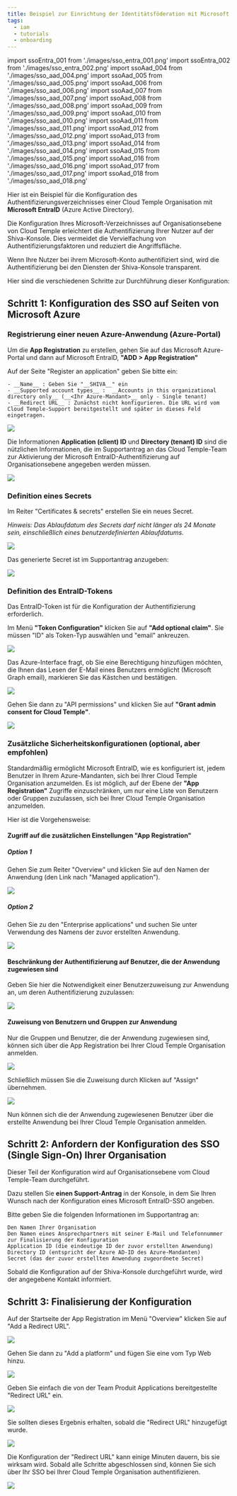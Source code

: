 ```yaml
---
title: Beispiel zur Einrichtung der Identitätsföderation mit Microsoft EntraID
tags:
  - iam
  - tutorials
  - onboarding
---
```

import ssoEntra_001 from './images/sso_entra_001.png'
import ssoEntra_002 from './images/sso_entra_002.png'
import ssoAad_004 from './images/sso_aad_004.png'
import ssoAad_005 from './images/sso_aad_005.png'
import ssoAad_006 from './images/sso_aad_006.png'
import ssoAad_007 from './images/sso_aad_007.png'
import ssoAad_008 from './images/sso_aad_008.png'
import ssoAad_009 from './images/sso_aad_009.png'
import ssoAad_010 from './images/sso_aad_010.png'
import ssoAad_011 from './images/sso_aad_011.png'
import ssoAad_012 from './images/sso_aad_012.png'
import ssoAad_013 from './images/sso_aad_013.png'
import ssoAad_014 from './images/sso_aad_014.png'
import ssoAad_015 from './images/sso_aad_015.png'
import ssoAad_016 from './images/sso_aad_016.png'
import ssoAad_017 from './images/sso_aad_017.png'
import ssoAad_018 from './images/sso_aad_018.png'


Hier ist ein Beispiel für die Konfiguration des Authentifizierungsverzeichnisses einer Cloud Temple Organisation mit __Microsoft EntraID__ (Azure Active Directory).

Die Konfiguration Ihres Microsoft-Verzeichnisses auf Organisationsebene von Cloud Temple erleichtert die Authentifizierung Ihrer Nutzer auf der Shiva-Konsole. Dies vermeidet die Vervielfachung von Authentifizierungsfaktoren und reduziert die Angriffsfläche.

Wenn Ihre Nutzer bei ihrem Microsoft-Konto authentifiziert sind, wird die Authentifizierung bei den Diensten der Shiva-Konsole transparent.

Hier sind die verschiedenen Schritte zur Durchführung dieser Konfiguration:

## Schritt 1: Konfiguration des SSO auf Seiten von Microsoft Azure

### Registrierung einer neuen Azure-Anwendung (Azure-Portal)

Um die __App Registration__ zu erstellen, gehen Sie auf das Microsoft Azure-Portal und dann auf Microsoft EntraID, __"ADD > App Registration"__

Auf der Seite "Register an application" geben Sie bitte ein:
```
- __Name__ : Geben Sie "__SHIVA__" ein
- __Supported account types__ :  __Accounts in this organizational directory only__ (__<Ihr Azure-Mandant>__ only - Single tenant)
- __Redirect URL__ : Zunächst nicht konfigurieren. Die URL wird vom Cloud Temple-Support bereitgestellt und später in dieses Feld eingetragen.
```

<img src={ssoEntra_001} />

Die Informationen **Application (client) ID** und **Directory (tenant) ID** sind die nützlichen Informationen, die im Supportantrag an das Cloud Temple-Team zur Aktivierung der Microsoft EntraID-Authentifizierung auf Organisationsebene angegeben werden müssen.

<img src={ssoEntra_002} />

### Definition eines Secrets
Im Reiter "Certificates & secrets" erstellen Sie ein neues Secret.

*Hinweis: Das Ablaufdatum des Secrets darf nicht länger als 24 Monate sein, einschließlich eines benutzerdefinierten Ablaufdatums.*

<img src={ssoAad_004} />

Das generierte Secret ist im Supportantrag anzugeben:

<img src={ssoAad_005} />

### Definition des EntraID-Tokens

Das EntraID-Token ist für die Konfiguration der Authentifizierung erforderlich.

Im Menü __"Token Configuration"__ klicken Sie auf __"Add optional claim"__. Sie müssen "ID" als Token-Typ auswählen und "email" ankreuzen.

<img src={ssoAad_006} />

Das Azure-Interface fragt, ob Sie eine Berechtigung hinzufügen möchten, die Ihnen das Lesen der E-Mail eines Benutzers ermöglicht (Microsoft Graph email), markieren Sie das Kästchen und bestätigen.

<img src={ssoAad_007} />

Gehen Sie dann zu "API permissions" und klicken Sie auf __"Grant admin consent for Cloud Temple"__.

<img src={ssoAad_008} />

### Zusätzliche Sicherheitskonfigurationen (optional, aber empfohlen)

Standardmäßig ermöglicht Microsoft EntraID, wie es konfiguriert ist, jedem Benutzer in Ihrem Azure-Mandanten, sich bei Ihrer Cloud Temple Organisation anzumelden.
Es ist möglich, auf der Ebene der __"App Registration"__ Zugriffe einzuschränken, um nur eine Liste von Benutzern oder Gruppen zuzulassen, sich bei Ihrer Cloud Temple Organisation anzumelden.

Hier ist die Vorgehensweise:

#### Zugriff auf die zusätzlichen Einstellungen "App Registration"
##### Option 1
Gehen Sie zum Reiter "Overview" und klicken Sie auf den Namen der Anwendung (den Link nach "Managed application").

<img src={ssoAad_009} />

##### Option 2
Gehen Sie zu den "Enterprise applications" und suchen Sie unter Verwendung des Namens der zuvor erstellten Anwendung.

<img src={ssoAad_010} />

#### Beschränkung der Authentifizierung auf Benutzer, die der Anwendung zugewiesen sind

Geben Sie hier die Notwendigkeit einer Benutzerzuweisung zur Anwendung an, um deren Authentifizierung zuzulassen:

<img src={ssoAad_011} />

#### Zuweisung von Benutzern und Gruppen zur Anwendung
Nur die Gruppen und Benutzer, die der Anwendung zugewiesen sind, können sich über die App Registration bei Ihrer Cloud Temple Organisation anmelden.

<img src={ssoAad_012} />

Schließlich müssen Sie die Zuweisung durch Klicken auf "Assign" übernehmen.

<img src={ssoAad_013} />

Nun können sich die der Anwendung zugewiesenen Benutzer über die erstellte Anwendung bei Ihrer Cloud Temple Organisation anmelden.

## Schritt 2: Anfordern der Konfiguration des SSO (Single Sign-On) Ihrer Organisation

Dieser Teil der Konfiguration wird auf Organisationsebene vom Cloud Temple-Team durchgeführt.

Dazu stellen Sie __einen Support-Antrag__ in der Konsole, in dem Sie Ihren Wunsch nach der Konfiguration eines Microsoft EntraID-SSO angeben.

Bitte geben Sie die folgenden Informationen im Supportantrag an:

    Den Namen Ihrer Organisation
    Den Namen eines Ansprechpartners mit seiner E-Mail und Telefonnummer zur Finalisierung der Konfiguration
    Application ID (die eindeutige ID der zuvor erstellten Anwendung)
    Directory ID (entspricht der Azure AD-ID des Azure-Mandanten)
    Secret (das der zuvor erstellten Anwendung zugeordnete Secret)

Sobald die Konfiguration auf der Shiva-Konsole durchgeführt wurde, wird der angegebene Kontakt informiert.

## Schritt 3: Finalisierung der Konfiguration

Auf der Startseite der App Registration im Menü "Overview" klicken Sie auf "Add a Redirect URL".

<img src={ssoAad_014} />

Gehen Sie dann zu "Add a platform" und fügen Sie eine vom Typ Web hinzu.

<img src={ssoAad_015} />

Geben Sie einfach die von der Team Produit Applications bereitgestellte "Redirect URL" ein.

<img src={ssoAad_016} />

Sie sollten dieses Ergebnis erhalten, sobald die "Redirect URL" hinzugefügt wurde.

<img src={ssoAad_017} />

Die Konfiguration der "Redirect URL" kann einige Minuten dauern, bis sie wirksam wird.
Sobald alle Schritte abgeschlossen sind, können Sie sich über Ihr SSO bei Ihrer Cloud Temple Organisation authentifizieren.

<img src={ssoAad_018} />